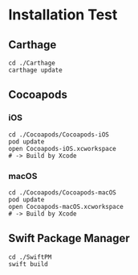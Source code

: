 # Installation Test

## Carthage

```shell
cd ./Carthage
carthage update
```

## Cocoapods

### iOS

```shell
cd ./Cocoapods/Cocoapods-iOS
pod update
open Cocoapods-iOS.xcworkspace
# -> Build by Xcode
```

### macOS

```shell
cd ./Cocoapods/Cocoapods-macOS
pod update
open Cocoapods-macOS.xcworkspace
# -> Build by Xcode
```

## Swift Package Manager

```shell
cd ./SwiftPM
swift build
```
